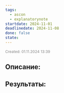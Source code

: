 ```yaml
---
tags:
  - ascon
  - explanatorynote
startdate: 2024-11-01
deadlinedate: 2024-11-08
done: false
state:
---
```

<span style="font-size:12px; color:#888888;">Created: 01.11.2024 13:39</span>

## Описание:


## Результаты:


